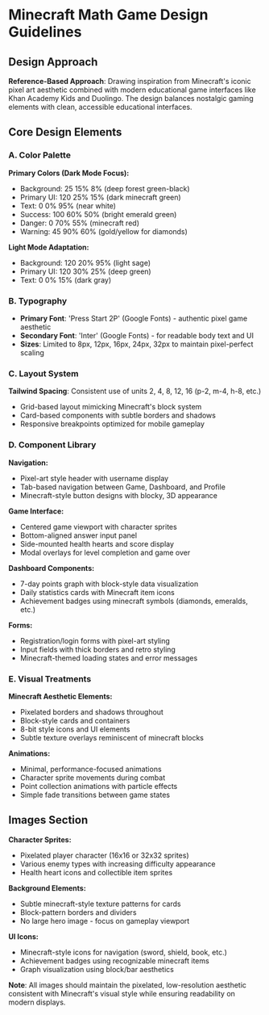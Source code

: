 # Minecraft Math Game Design Guidelines

## Design Approach
**Reference-Based Approach**: Drawing inspiration from Minecraft's iconic pixel art aesthetic combined with modern educational game interfaces like Khan Academy Kids and Duolingo. The design balances nostalgic gaming elements with clean, accessible educational interfaces.

## Core Design Elements

### A. Color Palette
**Primary Colors (Dark Mode Focus):**
- Background: 25 15% 8% (deep forest green-black)
- Primary UI: 120 25% 15% (dark minecraft green)
- Text: 0 0% 95% (near white)
- Success: 100 60% 50% (bright emerald green)
- Danger: 0 70% 55% (minecraft red)
- Warning: 45 90% 60% (gold/yellow for diamonds)

**Light Mode Adaptation:**
- Background: 120 20% 95% (light sage)
- Primary UI: 120 30% 25% (deep green)
- Text: 0 0% 15% (dark gray)

### B. Typography
- **Primary Font**: 'Press Start 2P' (Google Fonts) - authentic pixel game aesthetic
- **Secondary Font**: 'Inter' (Google Fonts) - for readable body text and UI
- **Sizes**: Limited to 8px, 12px, 16px, 24px, 32px to maintain pixel-perfect scaling

### C. Layout System
**Tailwind Spacing**: Consistent use of units 2, 4, 8, 12, 16 (p-2, m-4, h-8, etc.)
- Grid-based layout mimicking Minecraft's block system
- Card-based components with subtle borders and shadows
- Responsive breakpoints optimized for mobile gameplay

### D. Component Library

**Navigation:**
- Pixel-art style header with username display
- Tab-based navigation between Game, Dashboard, and Profile
- Minecraft-style button designs with blocky, 3D appearance

**Game Interface:**
- Centered game viewport with character sprites
- Bottom-aligned answer input panel
- Side-mounted health hearts and score display
- Modal overlays for level completion and game over

**Dashboard Components:**
- 7-day points graph with block-style data visualization
- Daily statistics cards with Minecraft item icons
- Achievement badges using minecraft symbols (diamonds, emeralds, etc.)

**Forms:**
- Registration/login forms with pixel-art styling
- Input fields with thick borders and retro styling
- Minecraft-themed loading states and error messages

### E. Visual Treatments

**Minecraft Aesthetic Elements:**
- Pixelated borders and shadows throughout
- Block-style cards and containers
- 8-bit style icons and UI elements
- Subtle texture overlays reminiscent of minecraft blocks

**Animations:**
- Minimal, performance-focused animations
- Character sprite movements during combat
- Point collection animations with particle effects
- Simple fade transitions between game states

## Images Section

**Character Sprites:**
- Pixelated player character (16x16 or 32x32 sprites)
- Various enemy types with increasing difficulty appearance
- Health heart icons and collectible item sprites

**Background Elements:**
- Subtle minecraft-style texture patterns for cards
- Block-pattern borders and dividers
- No large hero image - focus on gameplay viewport

**UI Icons:**
- Minecraft-style icons for navigation (sword, shield, book, etc.)
- Achievement badges using recognizable minecraft items
- Graph visualization using block/bar aesthetics

**Note**: All images should maintain the pixelated, low-resolution aesthetic consistent with Minecraft's visual style while ensuring readability on modern displays.